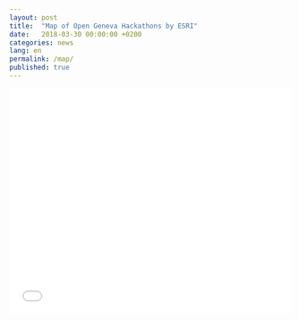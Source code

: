 ```yaml
---
layout: post
title:  "Map of Open Geneva Hackathons by ESRI"
date:   2018-03-30 00:00:00 +0200
categories: news
lang: en
permalink: /map/
published: true
---
```


<style>.embed-container {position: relative; padding-bottom: 80%; height: 0; max-width: 100%;} .embed-container iframe, .embed-container object, .embed-container iframe{position: absolute; top: 0; left: 0; width: 100%; height: 100%;} small{position: absolute; z-index: 40; bottom: 0; margin-bottom: -15px;}</style><div class="embed-container"><iframe width="500" height="400" frameborder="0" scrolling="no" marginheight="0" marginwidth="0" title="Open Geneva Hackathon" src="//genevahackathon.maps.arcgis.com/apps/Embed/index.html?webmap=977db53758b8472aabf1c3ee77b9df16&amp;extent=6.0857,46.1727,6.2125,46.2307&zoom=true&previewImage=false&scale=true&disable_scroll=true&theme=light"></iframe></div>

